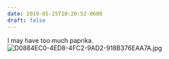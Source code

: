 ```yaml
---
date: 2019-05-25T10:20:52-0600
draft: false
---
```




I may have too much paprika. ![D0884EC0-4ED8-4FC2-9AD2-918B376EAA7A.jpg](http://ianwhitney.micro.blog/uploads/2019/04d52fc286.jpg)



